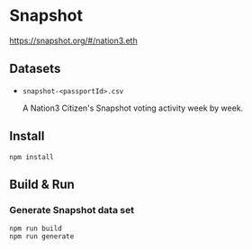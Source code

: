 # Snapshot

https://snapshot.org/#/nation3.eth

## Datasets

- `snapshot-<passportId>.csv`

  A Nation3 Citizen's Snapshot voting activity week by week.

## Install

```
npm install
```

## Build & Run

### Generate Snapshot data set

```
npm run build
npm run generate
```
